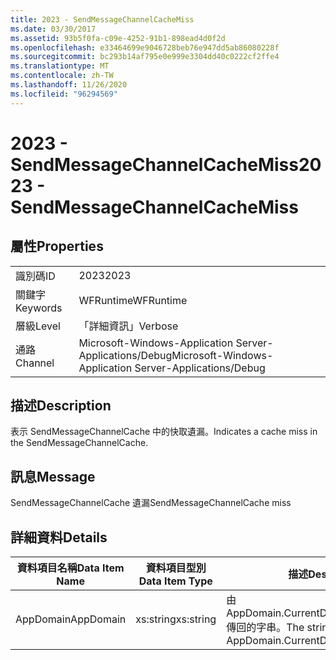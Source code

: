 ```yaml
---
title: 2023 - SendMessageChannelCacheMiss
ms.date: 03/30/2017
ms.assetid: 93b5f0fa-c09e-4252-91b1-898ead4d0f2d
ms.openlocfilehash: e33464699e9046728beb76e947dd5ab86080228f
ms.sourcegitcommit: bc293b14af795e0e999e3304dd40c0222cf2ffe4
ms.translationtype: MT
ms.contentlocale: zh-TW
ms.lasthandoff: 11/26/2020
ms.locfileid: "96294569"
---
```

# <a name="2023---sendmessagechannelcachemiss"></a><span data-ttu-id="9de5c-102">2023 - SendMessageChannelCacheMiss</span><span class="sxs-lookup"><span data-stu-id="9de5c-102">2023 - SendMessageChannelCacheMiss</span></span>

## <a name="properties"></a><span data-ttu-id="9de5c-103">屬性</span><span class="sxs-lookup"><span data-stu-id="9de5c-103">Properties</span></span>  
  
|||  
|-|-|  
|<span data-ttu-id="9de5c-104">識別碼</span><span class="sxs-lookup"><span data-stu-id="9de5c-104">ID</span></span>|<span data-ttu-id="9de5c-105">2023</span><span class="sxs-lookup"><span data-stu-id="9de5c-105">2023</span></span>|  
|<span data-ttu-id="9de5c-106">關鍵字</span><span class="sxs-lookup"><span data-stu-id="9de5c-106">Keywords</span></span>|<span data-ttu-id="9de5c-107">WFRuntime</span><span class="sxs-lookup"><span data-stu-id="9de5c-107">WFRuntime</span></span>|  
|<span data-ttu-id="9de5c-108">層級</span><span class="sxs-lookup"><span data-stu-id="9de5c-108">Level</span></span>|<span data-ttu-id="9de5c-109">「詳細資訊」</span><span class="sxs-lookup"><span data-stu-id="9de5c-109">Verbose</span></span>|  
|<span data-ttu-id="9de5c-110">通路</span><span class="sxs-lookup"><span data-stu-id="9de5c-110">Channel</span></span>|<span data-ttu-id="9de5c-111">Microsoft-Windows-Application Server-Applications/Debug</span><span class="sxs-lookup"><span data-stu-id="9de5c-111">Microsoft-Windows-Application Server-Applications/Debug</span></span>|  
  
## <a name="description"></a><span data-ttu-id="9de5c-112">描述</span><span class="sxs-lookup"><span data-stu-id="9de5c-112">Description</span></span>  

 <span data-ttu-id="9de5c-113">表示 SendMessageChannelCache 中的快取遺漏。</span><span class="sxs-lookup"><span data-stu-id="9de5c-113">Indicates a cache miss in the SendMessageChannelCache.</span></span>  
  
## <a name="message"></a><span data-ttu-id="9de5c-114">訊息</span><span class="sxs-lookup"><span data-stu-id="9de5c-114">Message</span></span>  

 <span data-ttu-id="9de5c-115">SendMessageChannelCache 遺漏</span><span class="sxs-lookup"><span data-stu-id="9de5c-115">SendMessageChannelCache miss</span></span>  
  
## <a name="details"></a><span data-ttu-id="9de5c-116">詳細資料</span><span class="sxs-lookup"><span data-stu-id="9de5c-116">Details</span></span>  
  
|<span data-ttu-id="9de5c-117">資料項目名稱</span><span class="sxs-lookup"><span data-stu-id="9de5c-117">Data Item Name</span></span>|<span data-ttu-id="9de5c-118">資料項目型別</span><span class="sxs-lookup"><span data-stu-id="9de5c-118">Data Item Type</span></span>|<span data-ttu-id="9de5c-119">描述</span><span class="sxs-lookup"><span data-stu-id="9de5c-119">Description</span></span>|  
|--------------------|--------------------|-----------------|  
|<span data-ttu-id="9de5c-120">AppDomain</span><span class="sxs-lookup"><span data-stu-id="9de5c-120">AppDomain</span></span>|<span data-ttu-id="9de5c-121">xs:string</span><span class="sxs-lookup"><span data-stu-id="9de5c-121">xs:string</span></span>|<span data-ttu-id="9de5c-122">由 AppDomain.CurrentDomain.FriendlyName 傳回的字串。</span><span class="sxs-lookup"><span data-stu-id="9de5c-122">The string returned by AppDomain.CurrentDomain.FriendlyName.</span></span>|
